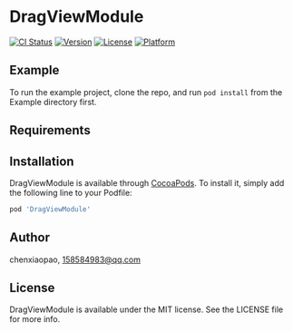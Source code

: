 # DragViewModule

[![CI Status](https://img.shields.io/travis/chenxiaopao/DragViewModule.svg?style=flat)](https://travis-ci.org/chenxiaopao/DragViewModule)
[![Version](https://img.shields.io/cocoapods/v/DragViewModule.svg?style=flat)](https://cocoapods.org/pods/DragViewModule)
[![License](https://img.shields.io/cocoapods/l/DragViewModule.svg?style=flat)](https://cocoapods.org/pods/DragViewModule)
[![Platform](https://img.shields.io/cocoapods/p/DragViewModule.svg?style=flat)](https://cocoapods.org/pods/DragViewModule)

## Example

To run the example project, clone the repo, and run `pod install` from the Example directory first.

## Requirements

## Installation

DragViewModule is available through [CocoaPods](https://cocoapods.org). To install
it, simply add the following line to your Podfile:

```ruby
pod 'DragViewModule'
```

## Author

chenxiaopao, 158584983@qq.com

## License

DragViewModule is available under the MIT license. See the LICENSE file for more info.
